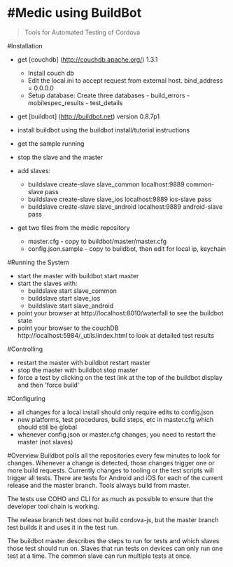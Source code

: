 #Medic using BuildBot
=======

> Tools for Automated Testing of Cordova

#Installation
- get [couchdb] (http://couchdb.apache.org/) 1.3.1 
  - Install couch db
  - Edit the local.ini to accept request from external host.
      bind_address = 0.0.0.0
  - Setup database:
      Create three databases
        - build_errors
        - mobilespec_results
        - test_details

- get [buildbot] (http://buildbot.net) version 0.8.7p1
- install buildbot using the buildbot install/tutorial instructions
- get the sample running
- stop the slave and the master
- add slaves:
  - buildslave create-slave slave_common localhost:9889 common-slave pass
  - buildslave create-slave slave_ios localhost:9889 ios-slave pass
  - buildslave create-slave slave_android localhost:9889 android-slave pass
 
- get two files from the medic repository
  - master.cfg - copy to buildbot/master/master.cfg
  - config.json.sample -  copy to buildbot, then edit for local ip, keychain

#Running the System
- start the master with buildbot start master
- start the slaves with:
  -  buildslave start slave_common
  -  buildslave start slave_ios
  -  buildslave start slave_android
- point your browser at http://localhost:8010/waterfall to see the buildbot state
- point your browser to the couchDB http://localhost:5984/_utils/index.html to look at detailed test results

#Controlling
- restart the master with buildbot restart master
- stop the master with buildbot stop master
- force a test by clicking on the test link at the top of the buildbot display and then 'force build'

#Configuring
- all changes for a local install should only require edits to config.json
- new platforms, test procedures, build steps, etc in master.cfg which should still be global
- whenever config.json or master.cfg changes, you need to restart the master (not slaves)

#Overview
Buildbot polls all the repositories every few minutes to look for changes. Whenever a change is detected, those changes trigger one or more build requests. 
Currently changes to tooling or the test scripts will trigger all tests.
There are tests for Android and iOS for each of the current release and the master branch. Tools always build from master.

The tests use COHO and CLI for as much as possible to ensure that the developer tool chain is working.

The release branch test does not build cordova-js, but the master branch test builds it and uses it in the test run.

The buildbot master describes the steps to run for tests and which slaves those test should run on. 
Slaves that run tests on devices can only run one test at a time.
The common slave can run multiple tests at once.




